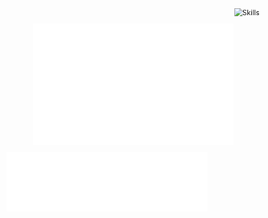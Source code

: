 <p align="right">
   <img src="https://skillicons.dev/icons?i=java,spring,idea,kafka,docker,aws,jenkins,git,maven,postgres,mongodb,bash,hibernate,github,mysql,githubactions,postman,atom,css,html,js,vscode&perline=11" alt="Skills" valign="middle">
</p>

<p align="center">
  <img src="/metrics_languages.svg" alt="Languages" width="400" valign="middle">
  <img src="/metrics_repos.svg" alt="Repos" width="400" valign="middle">
</p>
<p align="left">
  <img src="/metrics_music.svg" alt="Music" width="400" valign="middle">
</p>
